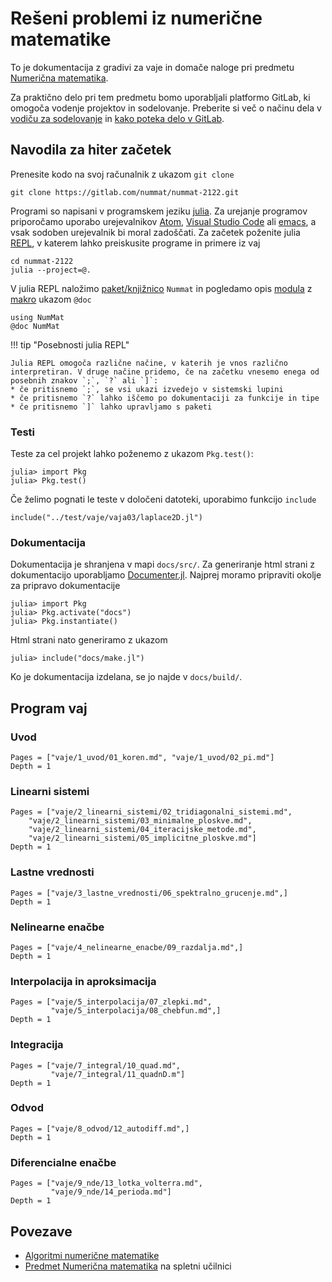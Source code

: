 # Rešeni problemi iz numerične matematike

To je dokumentacija z gradivi za vaje in domače naloge pri predmetu [Numerična matematika](https://ucilnica.fri.uni-lj.si/2122/course/view.php?id=117).

Za praktično delo pri tem predmetu bomo uporabljali platformo GitLab, ki omogoča
vodenje projektov in sodelovanje. Preberite si več o načinu dela v [vodiču za sodelovanje](contributing.md) in 
[kako poteka delo v GitLab](workflow.md).

## Navodila za hiter začetek

Prenesite kodo na svoj računalnik z ukazom `git clone`

    git clone https://gitlab.com/nummat/nummat-2122.git

Programi so napisani v programskem jeziku [julia](https://julialang.org/). Za urejanje programov priporočamo uporabo urejevalnikov [Atom](https://atom.io/), [Visual Studio Code](https://code.visualstudio.com/) ali [emacs](https://www.gnu.org/software/emacs/), a vsak sodoben urejevalnik bi moral zadoščati. Za začetek poženite julia [REPL](https://en.wikipedia.org/wiki/Read%E2%80%93eval%E2%80%93print_loop), v katerem lahko preiskusite programe in primere iz vaj

    cd nummat-2122
    julia --project=@.

V julia REPL naložimo [paket/knjižnico](https://docs.julialang.org/en/v1/stdlib/Pkg/) `Nummat` in pogledamo opis  [modula](https://docs.julialang.org/en/v1/manual/modules/) z [makro](https://docs.julialang.org/en/v1/manual/metaprogramming/#man-macros-1) ukazom `@doc`

```@repl
using NumMat
@doc NumMat
```

!!! tip "Posebnosti julia REPL"

    Julia REPL omogoča različne načine, v katerih je vnos različno interpretiran. V druge načine pridemo, če na začetku vnesemo enega od posebnih znakov `;`, `?` ali `]`:
    * če pritisnemo `;`, se vsi ukazi izvedejo v sistemski lupini
    * če pritisnemo `?` lahko iščemo po dokumentaciji za funkcije in tipe
    * če pritisnemo `]` lahko upravljamo s paketi

### Testi

Teste za cel projekt lahko poženemo z ukazom `Pkg.test()`:

```julia-repl
julia> import Pkg
julia> Pkg.test()
```

Če želimo pognati le teste v določeni datoteki, uporabimo funkcijo `include`

```julia-repl
include("../test/vaje/vaja03/laplace2D.jl")
```

### Dokumentacija

Dokumentacija je shranjena v mapi `docs/src/`. Za generiranje html strani z dokumentacijo uporabljamo [Documenter.jl](ttps://juliadocs.github.io/Documenter.jl). Najprej moramo pripraviti okolje za pripravo dokumentacije

```julia-repl
julia> import Pkg
julia> Pkg.activate("docs")
julia> Pkg.instantiate()
```

Html strani nato generiramo z ukazom

```julia-repl
julia> include("docs/make.jl")
```

Ko je dokumentacija izdelana, se jo najde v `docs/build/`.

## Program vaj

### Uvod

```@contents
Pages = ["vaje/1_uvod/01_koren.md", "vaje/1_uvod/02_pi.md"]
Depth = 1
```

### Linearni sistemi

```@contents
Pages = ["vaje/2_linearni_sistemi/02_tridiagonalni_sistemi.md",
    "vaje/2_linearni_sistemi/03_minimalne_ploskve.md",
    "vaje/2_linearni_sistemi/04_iteracijske_metode.md",
    "vaje/2_linearni_sistemi/05_implicitne_ploskve.md"]
Depth = 1
```

### Lastne vrednosti

```@contents
Pages = ["vaje/3_lastne_vrednosti/06_spektralno_grucenje.md",]
Depth = 1
```

### Nelinearne enačbe

```@contents
Pages = ["vaje/4_nelinearne_enacbe/09_razdalja.md",]
Depth = 1
```

### Interpolacija in aproksimacija

```@contents
Pages = ["vaje/5_interpolacija/07_zlepki.md",
         "vaje/5_interpolacija/08_chebfun.md",]
Depth = 1
```

### Integracija

```@contents
Pages = ["vaje/7_integral/10_quad.md",
         "vaje/7_integral/11_quadnD.m"]
Depth = 1
```

### Odvod

```@contents
Pages = ["vaje/8_odvod/12_autodiff.md",]
Depth = 1
```

### Diferencialne enačbe

```@contents
Pages = ["vaje/9_nde/13_lotka_volterra.md",
         "vaje/9_nde/14_perioda.md"]
Depth = 1
```

## Povezave

* [Algoritmi numerične matematike](http://matematika.fri.uni-lj.si/nm/alg/)
* [Predmet Numerična matematika](https://ucilnica.fri.uni-lj.si/course/view.php?id=117) na spletni učilnici